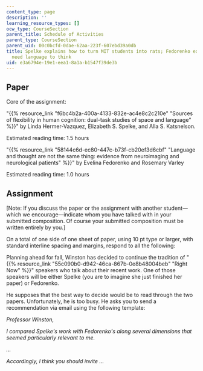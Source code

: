 ```yaml
---
content_type: page
description: ''
learning_resource_types: []
ocw_type: CourseSection
parent_title: Schedule of Activities
parent_type: CourseSection
parent_uid: 00c0bcfd-0dae-62aa-223f-607ebd39a0db
title: Spelke explains how to turn MIT students into rats; Fedorenko explains we don't
  need language to think
uid: e3a6794e-19e1-eea1-8a1a-b1547f39de3b
---
```


Paper
-----

Core of the assignment:

"{{% resource_link "f6bc4b2a-400a-4133-832e-ac4e8c2c210e" "Sources of flexibility in human cognition: dual-task studies of space and language" %}}" by Linda Hermer-Vazquez, Elizabeth S. Spelke, and Alla S. Katsnelson.

Estimated reading time: 1.5 hours

"{{% resource_link "58144c6d-ec80-447c-b73f-cb20ef3d6cbf" "Language and thought are not the same thing: evidence from neuroimaging and neurological patients" %}}" by Evelina Fedorenko and Rosemary Varley

Estimated reading time: 1.0 hours

Assignment
----------

\[Note: If you discuss the paper or the assignment with another student—which we encourage—indicate whom you have talked with in your submitted composition. Of course your submitted composition must be written entirely by you.\]

On a total of one side of one sheet of paper, using 10 pt type or larger, with standard interline spacing and margins, respond to all the following:

Planning ahead for fall, Winston has decided to continue the tradition of "{{% resource_link "55c090b0-d942-46ca-867b-0e8b48004beb" "Right Now" %}}" speakers who talk about their recent work. One of those speakers will be either Spelke (you are to imagine she just finished her paper) or Fedorenko.

He supposes that the best way to decide would be to read through the two papers. Unfortunately, he is too busy. He asks you to send a recommendation via email using the following template:

_Professor Winston,_

_I compared Spelke's work with Fedorenko's along several dimensions that seemed particularly relevant to me._

_..._

_Accordingly, I think you should invite ..._